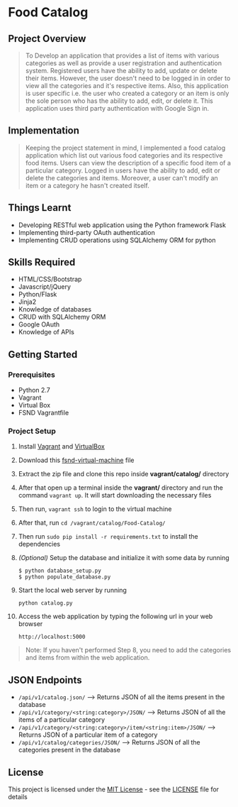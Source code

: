 # Food Catalog

## Project Overview

> To Develop an application that provides a list of items with various categories as well as provide a user registration and authentication system. Registered users have the ability to add, update or delete their items. However, the user doesn't need to be logged in in order to view all the categories and it's respective items. Also, this application is user specific i.e. the user who created a category or an item is only the sole person who has the ability to add, edit, or delete it. This application uses third party authentication with Google Sign in.

## Implementation

> Keeping the project statement in mind, I implemented a food catalog application which list out various food categories and its respective food items. Users can view the description of a specific food item of a particular category. Logged in users have the ability to add, edit or delete the categories and items. Moreover, a user can't modify an item or a category he hasn't created itself.

## Things Learnt

* Developing RESTful web application using the Python framework Flask
* Implementing third-party OAuth authentication
* Implementing CRUD operations using SQLAlchemy ORM for python

## Skills Required

* HTML/CSS/Bootstrap
* Javascript/jQuery
* Python/Flask
* Jinja2
* Knowledge of databases
* CRUD with SQLAlchemy ORM
* Google OAuth
* Knowledge of APIs

## Getting Started

### Prerequisites

* Python 2.7
* Vagrant
* Virtual Box
* FSND Vagrantfile

### Project Setup

1. Install [Vagrant](https://www.vagrantup.com/downloads.html) and [VirtualBox](https://www.virtualbox.org/wiki/Downloads)
2. Download this [fsnd-virtual-machine](https://d17h27t6h515a5.cloudfront.net/topher/2017/May/59125904_fsnd-virtual-machine/fsnd-virtual-machine.zip) file
3. Extract the zip file and clone this repo inside **vagrant/catalog/** directory
4. After that open up a terminal inside the **vagrant/** directory and run the command `vagrant up`. It will start downloading the necessary files
5. Then run, `vagrant ssh` to login to the virtual machine
6. After that, run `cd /vagrant/catalog/Food-Catalog/`
7. Then run `sudo pip install -r requirements.txt` to install the dependencies
8. <em>(Optional)</em>
    Setup the database and initialize it with some data by running

    ```
    $ python database_setup.py
    $ python populate_database.py
    ```
9. Start the local web server by running

    ```
    python catalog.py
    ```
10. Access the web application by typing the following url in your web browser

    ```
    http://localhost:5000
    ```

> Note: If you haven't performed Step 8, you need to add the categories and items from within the web application.

## JSON Endpoints

* `/api/v1/catalog.json/` --> Returns JSON of all the items present in the database
* `/api/v1/category/<string:category>/JSON/` --> Returns JSON of all the items of a particular category
* `/api/v1/category/<string:category>/item/<string:item>/JSON/` --> Returns JSON of a particular item of a category
* `/api/v1/catalog/categories/JSON/` --> Returns JSON of all the categories present in the database

## License

This project is licensed under the [MIT License](https://opensource.org/licenses/MIT) - see the [LICENSE](LICENSE) file for details